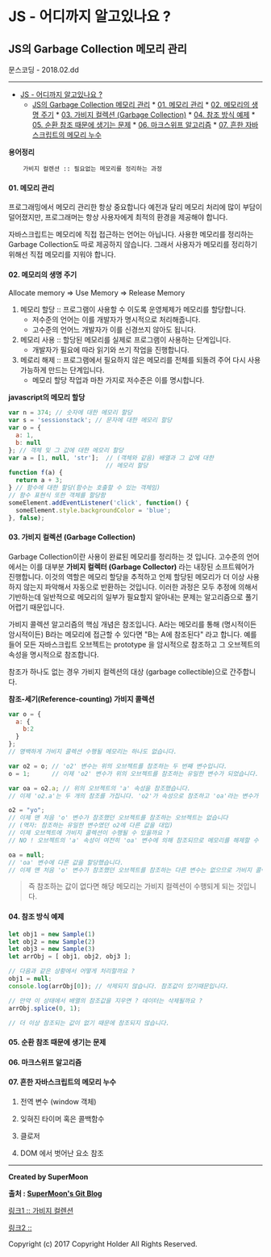 # JS - 어디까지 알고있나요 ?
## JS의 Garbage Collection 메모리 관리

<div class="pull-right"> 문스코딩 - 2018.02.dd </div>

---

<!-- @import "[TOC]" {cmd="toc" depthFrom=1 depthTo=6 orderedList=false} -->
<!-- code_chunk_output -->

* [JS - 어디까지 알고있나요 ?](#js-어디까지-알고있나요)
	* [JS의 Garbage Collection 메모리 관리](#js의-garbage-collection-메모리-관리)
			* [01. 메모리 관리](#01-메모리-관리)
			* [02. 메모리의 생명 주기](#02-메모리의-생명-주기)
			* [03. 가비지 컬렉션 (Garbage Collection)](#03-가비지-컬렉션-garbage-collection)
			* [04. 참조 방식 예제](#04-참조-방식-예제)
			* [05. 순환 참조 때문에 생기는 문제](#05-순환-참조-때문에-생기는-문제)
			* [06. 마크스위프 알고리즘](#06-마크스위프-알고리즘)
			* [07. 흔한 자바스크립트의 메모리 누수](#07-흔한-자바스크립트의-메모리-누수)

<!-- /code_chunk_output -->


**용어정리**
```
    가비지 컬렌션 :: 필요없는 메모리를 정리하는 과정
```

#### 01. 메모리 관리

프로그래밍에서 메모리 관리한 항상 중요합니다
예전과 달리 메모리 처리에 많이 부담이 덜어졌지만,
프로그래머는 항상 사용자에게 최적의 환경을 제공해야 합니다.

자바스크립트는 메모리에 직접 접근하는 언어는 아닙니다.
사용한 메모리를 정리하는 Garbage Collection도 따로 제공하지 않습니다.
그래서 사용자가 메모리를 정리하기 위해선 직접 메모리를 지워야 합니다.

#### 02. 메모리의 생명 주기

Allocate memory => Use Memory => Release Memory

1. 메모리 할당 :: 프로그램이 사용할 수 이도록 운영체제가 메모리를 할당합니다.
    - 저수준의 언어는 이를 개발자가 명시적으로 처리해줍니다.
    - 고수준의 언어느 개발자가 이를 신경쓰지 않아도 됩니다.
2. 메모리 사용 :: 할당된 메모리를 실제로 프로그램이 사용하는 단계입니다.
    - 개발자가 필요에 따라 읽기와 쓰기 작업을 진행합니다.
3. 메로리 해제 :: 프로그램에서 필요하지 않은 메모리를 전체를 되돌려 주어 다시 사용가능하게 만드는 단계입니다.
    - 메모리 할당 작업과 마찬 가지로 저수준은 이를 명시합니다.

**javascript의 메모리 할당**

```js
var n = 374; // 숫자에 대한 메모리 할당
var s = 'sessionstack'; // 문자에 대한 메모리 할당
var o = {
  a: 1,
  b: null
}; // 객체 및 그 값에 대한 메모리 할당
var a = [1, null, 'str'];  // (객체와 같음) 배열과 그 값에 대한
                           // 메모리 할당
function f(a) {
  return a + 3;
} // 함수에 대한 할당(함수는 호출할 수 있는 객체임)
// 함수 표현식 또한 객체를 할당함
someElement.addEventListener('click', function() {
  someElement.style.backgroundColor = 'blue';
}, false);
```

#### 03. 가비지 컬렉션 (Garbage Collection)

Garbage Collection이란 사용이 완료된 메모리를 정리하는 것 입니다.
고수준의 언어에서는 이를 대부분 **가비지 컬렉터 (Garbage Collector)** 라는 내장된 소프트웨어가 진행합니다.
이것의 역할은 메모리 할당을 추적하고 언제 할당된 메모리가 더 이상 사용하지 않는지 파악해서 자동으로 반환하는 것입니다.
이러한 과정은 모두 추정에 의해서 기반하는데 일반적으로 메모리의 일부가 필요할지 알아내는 문제는 알고리즘으로 풀기 어렵기 때문입니다.

가비지 콜렉션 알고리즘의 핵심 개념은 참조입니다.
A라는 메모리를 통해 (명시적이든 암시적이든) B라는 메모리에 접근할 수 있다면 "B는 A에 참조된다" 라고 합니다.
예를 들어 모든 자바스크립트 오브젝트는 prototype 을 암시적으로 참조하고
그 오브젝트의 속성을 명시적으로 참조합니다.

참조가 하나도 없는 경우 가비지 컬렉션의 대상 (garbage collectible)으로 간주합니다.

**참조-세기(Reference-counting) 가비지 콜렉션**

```js
var o = {
  a: {
    b:2
  }
};
// 명백하게 가비지 콜렉션 수행될 메모리는 하나도 없습니다.

var o2 = o; // 'o2' 변수는 위의 오브젝트를 참조하는 두 번째 변수입니다.
o = 1;      // 이제 'o2' 변수가 위의 오브젝트를 참조하는 유일한 변수가 되었습니다.

var oa = o2.a; // 위의 오브젝트의 'a' 속성을 참조했습니다.
// 이제 'o2.a'는 두 개의 참조를 가집니다. 'o2'가 속성으로 참조하고 'oa'라는 변수가 참조합니다.

o2 = "yo";
// 이제 맨 처음 'o' 변수가 참조했던 오브젝트를 참조하는 오브젝트는 없습니다
// (역자: 참조하는 유일한 변수였던 o2에 다른 값을 대입)
// 이제 오브젝트에 가비지 콜렉션이 수행될 수 있을까요 ?
// NO ! 오브젝트의 'a' 속성이 여전히 'oa' 변수에 의해 참조되므로 메모리를 해제할 수 없습니다ㄴ.

oa = null;
// 'oa' 변수에 다른 값을 할당했습니다.
// 이제 맨 처음 'o' 변수가 참조했던 오브젝트를 참조하는 다른 변수는 없으므로 가비지 콜렉션이 수행됩니다.
```
> 즉 참조하는 값이 없다면 해당 메모리는 가비지 컬렉션이 수행되게 되는 것입니다.

#### 04. 참조 방식 예제

```js
let obj1 = new Sample(1)
let obj2 = new Sample(2)
let obj3 = new Sample(3)
let arrObj = [ obj1, obj2, obj3 ];

// 다음과 같은 상황에서 어떻게 처리할까요 ?
obj1 = null;    
console.log(arrObj[0]); // 삭제되지 않습니다. 참조값이 있기때문입니다.

// 만약 이 상태에서 배열의 참조값을 지우면 ? 데이터는 삭제될까요 ?
arrObj.splice(0, 1);

// 더 이상 참조되는 값이 없기 때문에 참조되지 않습니다.
```

#### 05. 순환 참조 때문에 생기는 문제

#### 06. 마크스위프 알고리즘

#### 07. 흔한 자바스크립트의 메모리 누수

1. 전역 변수 (window 객체)

2. 잊혀진 타이머 혹은 콜백함수

3. 클로저

4. DOM 에서 벗어난 요소 참조



---

**Created by SuperMoon**

**출처 : [SuperMoon's Git Blog](https://github.com/jm921106)**

[링크1 :: 가비지 컬렌션](https://engineering.huiseoul.com/%EC%9E%90%EB%B0%94%EC%8A%A4%ED%81%AC%EB%A6%BD%ED%8A%B8%EB%8A%94-%EC%96%B4%EB%96%BB%EA%B2%8C-%EC%9E%91%EB%8F%99%ED%95%98%EB%8A%94%EA%B0%80-%EB%A9%94%EB%AA%A8%EB%A6%AC-%EA%B4%80%EB%A6%AC-4%EA%B0%80%EC%A7%80-%ED%9D%94%ED%95%9C-%EB%A9%94%EB%AA%A8%EB%A6%AC-%EB%88%84%EC%88%98-%EB%8C%80%EC%B2%98%EB%B2%95-5b0d217d788d)

[링크2 :: ]()


Copyright (c) 2017 Copyright Holder All Rights Reserved.
